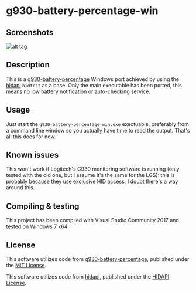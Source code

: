 g930-battery-percentage-win
===========================

Screenshots
-----------
![alt tag](https://i.imgur.com/5At3Ijr.png)

Description
-----------
This is a [g930-battery-percentage](https://github.com/Roliga/g930-battery-percentage) Windows port achieved by using the [hidapi](https://github.com/signal11/hidapi) `hidtest` as a base. Only the main executable has been ported, this means no low battery notification or auto-checking service.

Usage
-----
Just start the `g930-battery-percentage-win.exe` exectuable, preferably from a command line window so you actually have time to read the output. That's all this does for now.

Known issues
------------
This won't work if Logitech's G930 monitoring software is running (only tested with the old one, but I assume it's the same for the LGS): this is probably because they use exclusive HID access; I doubt there's a way around this.

Compiling & testing
-------------------
This project has been compiled with Visual Studio Community 2017 and tested on Windows 7 x64.

License
-------
This software utilizes code from [g930-battery-percentage](https://github.com/Roliga/g930-battery-percentage), published under the [MIT License](https://github.com/Wyse-/g930-battery-percentage-win/blob/master/LICENSE).

This software utilizes code from [hidapi](https://github.com/signal11/hidapi), published under the [HIDAPI License](https://github.com/Wyse-/g930-battery-percentage-win/blob/master/LICENSE_hidapi.txt).

